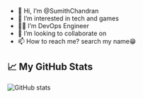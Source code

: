 - 👋 Hi, I’m @SumithChandran
- 👀 I’m interested in tech and games
- 🧑‍💻 I’m  DevOps Engineer
- 💞️ I’m looking to collaborate on 
- 📫 How to reach me? search my name😁

## 📈 My GitHub Stats
![GitHub stats](https://github-readme-stats.vercel.app/api?username=YourUsername&show_icons=true&theme=radical)
<!---
SumithChandran/SumithChandran is a ✨ special ✨ repository because its `README.md` (this file) appears on your GitHub profile.
You can click the Preview link to take a look at your changes.
--->
